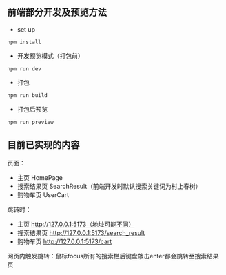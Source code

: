 ## 前端部分开发及预览方法

- set up
```
npm install
```

- 开发预览模式（打包前）
```
npm run dev
```

- 打包
```
npm run build
```

- 打包后预览
```
npm run preview
```

## 目前已实现的内容
页面：
- 主页 HomePage
- 搜索结果页 SearchResult（前端开发时默认搜索关键词为村上春树）
- 购物车页 UserCart

跳转时：
- 主页 http://127.0.0.1:5173（地址可能不同）
- 搜索结果页 http://127.0.0.1:5173/search_result
- 购物车页 http://127.0.0.1:5173/cart

网页内触发跳转：鼠标focus所有的搜索栏后键盘敲击enter都会跳转至搜索结果页
